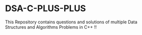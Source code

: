 # DSA-C-PLUS-PLUS
This Repository contains questions and solutions of multiple Data Structures and Algorithms Problems in C++ !!

